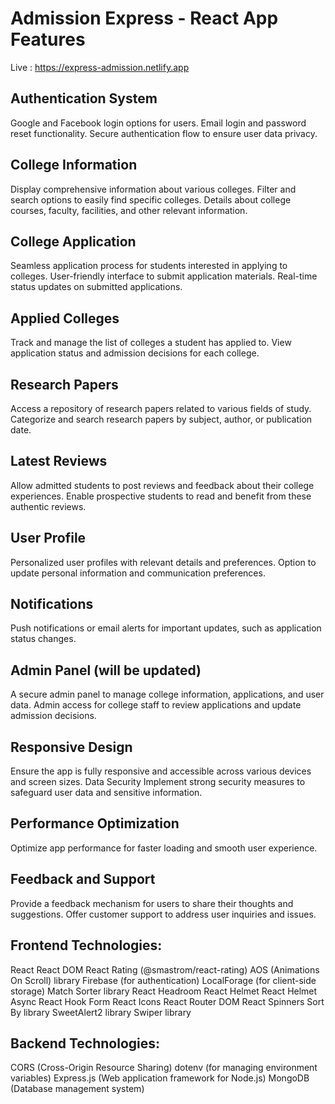 
# Admission Express - React App Features
Live : https://express-admission.netlify.app
## Authentication System
Google and Facebook login options for users.
Email login and password reset functionality.
Secure authentication flow to ensure user data privacy.
## College Information
Display comprehensive information about various colleges.
Filter and search options to easily find specific colleges.
Details about college courses, faculty, facilities, and other relevant information.
## College Application
Seamless application process for students interested in applying to colleges.
User-friendly interface to submit application materials.
Real-time status updates on submitted applications.
## Applied Colleges
Track and manage the list of colleges a student has applied to.
View application status and admission decisions for each college.
## Research Papers
Access a repository of research papers related to various fields of study.
Categorize and search research papers by subject, author, or publication date.
## Latest Reviews
Allow admitted students to post reviews and feedback about their college experiences.
Enable prospective students to read and benefit from these authentic reviews.
## User Profile
Personalized user profiles with relevant details and preferences.
Option to update personal information and communication preferences.
## Notifications
Push notifications or email alerts for important updates, such as application status changes.
## Admin Panel (will be updated)
A secure admin panel to manage college information, applications, and user data.
Admin access for college staff to review applications and update admission decisions.
## Responsive Design
Ensure the app is fully responsive and accessible across various devices and screen sizes.
Data Security
Implement strong security measures to safeguard user data and sensitive information.
## Performance Optimization
Optimize app performance for faster loading and smooth user experience.
## Feedback and Support
Provide a feedback mechanism for users to share their thoughts and suggestions.
Offer customer support to address user inquiries and issues.
## Frontend Technologies:
React
React DOM
React Rating (@smastrom/react-rating)
AOS (Animations On Scroll) library
Firebase (for authentication)
LocalForage (for client-side storage)
Match Sorter library
React Headroom
React Helmet
React Helmet Async
React Hook Form
React Icons
React Router DOM
React Spinners
Sort By library
SweetAlert2 library
Swiper library
## Backend Technologies:
CORS (Cross-Origin Resource Sharing)
dotenv (for managing environment variables)
Express.js (Web application framework for Node.js)
MongoDB (Database management system)

